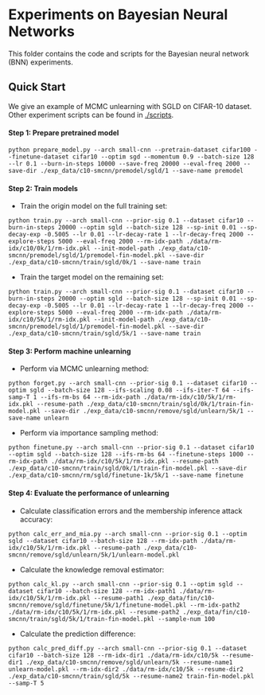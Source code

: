 # Experiments on Bayesian Neural Networks

This folder contains the code and scripts for the Bayesian neural network (BNN) experiments.

## Quick Start

We give an example of MCMC unlearning with SGLD on CIFAR-10 dataset. Other experiment scripts can be found in [./scripts](./scripts).

#### Step 1: Prepare pretrained model

```shell
python prepare_model.py --arch small-cnn --pretrain-dataset cifar100 --finetune-dataset cifar10 --optim sgd --momentum 0.9 --batch-size 128 --lr 0.1 --burn-in-steps 10000 --save-freq 20000 --eval-freq 2000 --save-dir ./exp_data/c10-smcnn/premodel/sgld/1 --save-name premodel
```

#### Step 2: Train models

- Train the origin model on the full training set:

```shell
python train.py --arch small-cnn --prior-sig 0.1 --dataset cifar10 --burn-in-steps 20000 --optim sgld --batch-size 128 --sp-init 0.01 --sp-decay-exp -0.5005 --lr 0.01 --lr-decay-rate 1 --lr-decay-freq 2000 --explore-steps 5000 --eval-freq 2000 --rm-idx-path ./data/rm-idx/c10/0k/1/rm-idx.pkl --init-model-path ./exp_data/c10-smcnn/premodel/sgld/1/premodel-fin-model.pkl --save-dir ./exp_data/c10-smcnn/train/sgld/0k/1 --save-name train
```

- Train the target model on the remaining set:

```shell
python train.py --arch small-cnn --prior-sig 0.1 --dataset cifar10 --burn-in-steps 20000 --optim sgld --batch-size 128 --sp-init 0.01 --sp-decay-exp -0.5005 --lr 0.01 --lr-decay-rate 1 --lr-decay-freq 2000 --explore-steps 5000 --eval-freq 2000 --rm-idx-path ./data/rm-idx/c10/5k/1/rm-idx.pkl --init-model-path ./exp_data/c10-smcnn/premodel/sgld/1/premodel-fin-model.pkl --save-dir ./exp_data/c10-smcnn/train/sgld/5k/1 --save-name train
```

#### Step 3: Perform machine unlearning

- Perform via MCMC unlearning method:

```shell
python forget.py --arch small-cnn --prior-sig 0.1 --dataset cifar10 --optim sgld --batch-size 128 --ifs-scaling 0.08 --ifs-iter-T 64 --ifs-samp-T 1 --ifs-rm-bs 64 --rm-idx-path ./data/rm-idx/c10/5k/1/rm-idx.pkl --resume-path ./exp_data/c10-smcnn/train/sgld/0k/1/train-fin-model.pkl --save-dir ./exp_data/c10-smcnn/remove/sgld/unlearn/5k/1 --save-name unlearn
```

- Perform via importance sampling method:

```shell
python finetune.py --arch small-cnn --prior-sig 0.1 --dataset cifar10 --optim sgld --batch-size 128 --ifs-rm-bs 64 --finetune-steps 1000 --rm-idx-path ./data/rm-idx/c10/5k/1/rm-idx.pkl --resume-path ./exp_data/c10-smcnn/train/sgld/0k/1/train-fin-model.pkl --save-dir ./exp_data/c10-smcnn/rm/sgld/finetune-1k/5k/1 --save-name finetune
```

#### Step 4: Evaluate the performance of unlearning

- Calculate classification errors and the membership inference attack accuracy:

```shell
python calc_err_and_mia.py --arch small-cnn --prior-sig 0.1 --optim sgld --dataset cifar10 --batch-size 128 --rm-idx-path ./data/rm-idx/c10/5k/1/rm-idx.pkl --resume-path ./exp_data/c10-smcnn/remove/sgld/unlearn/5k/1/unlearn-model.pkl
```

- Calculate the knowledge removal estimator:

```shell
python calc_kl.py --arch small-cnn --prior-sig 0.1 --optim sgld --dataset cifar10 --batch-size 128 --rm-idx-path1 ./data/rm-idx/c10/5k/1/rm-idx.pkl --resume-path1 ./exp_data/fin/c10-smcnn/remove/sgld/finetune/5k/1/finetune-model.pkl --rm-idx-path2 ./data/rm-idx/c10/5k/1/rm-idx.pkl --resume-path2 ./exp_data/fin/c10-smcnn/train/sgld/5k/1/train-fin-model.pkl --sample-num 100
```

- Calculate the prediction difference:

```shell
python calc_pred_diff.py --arch small-cnn --prior-sig 0.1 --dataset cifar10 --batch-size 128 --rm-idx-dir1 ./data/rm-idx/c10/5k --resume-dir1 ./exp_data/c10-smcnn/remove/sgld/unlearn/5k --resume-name1 unlearn-model.pkl --rm-idx-dir2 ./data/rm-idx/c10/5k --resume-dir2 ./exp_data/c10-smcnn/train/sgld/5k --resume-name2 train-fin-model.pkl --samp-T 5
```
